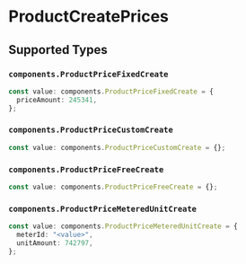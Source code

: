 # ProductCreatePrices


## Supported Types

### `components.ProductPriceFixedCreate`

```typescript
const value: components.ProductPriceFixedCreate = {
  priceAmount: 245341,
};
```

### `components.ProductPriceCustomCreate`

```typescript
const value: components.ProductPriceCustomCreate = {};
```

### `components.ProductPriceFreeCreate`

```typescript
const value: components.ProductPriceFreeCreate = {};
```

### `components.ProductPriceMeteredUnitCreate`

```typescript
const value: components.ProductPriceMeteredUnitCreate = {
  meterId: "<value>",
  unitAmount: 742797,
};
```

